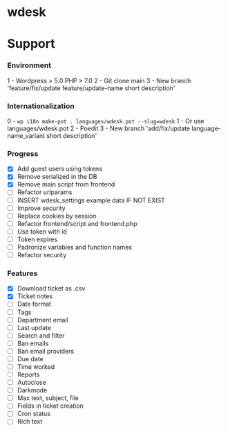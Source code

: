 # wdesk

# Support

### Environment

1 - Wordpress > 5.0 PHP > 7.0
2 - Git clone main
3 - New branch 'feature/fix/update feature/update-name short description'

### Internationalization

0 - ```wp i18n make-pot . languages/wdesk.pot --slug=wdesk```
1 - Or use languages/wdesk.pot
2 - Poedit
3 - New branch 'add/fix/update language-name_variant short description'

### Progress

- [X] Add guest users using tokens
- [X] Remove serialized in the DB
- [X] Remove main script from frontend
- [ ] Refactor urlparams
- [ ] INSERT wdesk_settings example data IF NOT EXIST
- [ ] Improve security
- [ ] Replace cookies by session
- [ ] Refactor frontend/script and frontend.php
- [ ] Use token with id
- [ ] Token expires
- [ ] Padronize variables and function names
- [ ] Refactor security

### Features

- [X] Download ticket as .csv
- [X] Ticket notes
- [ ] Date format
- [ ] Tags
- [ ] Department email
- [ ] Last update
- [ ] Search and filter
- [ ] Ban emails
- [ ] Ban email providers
- [ ] Due date
- [ ] Time worked
- [ ] Reports
- [ ] Autoclose
- [ ] Darkmode
- [ ] Max text, subject, file
- [ ] Fields in ticket creation
- [ ] Cron status
- [ ] Rich text